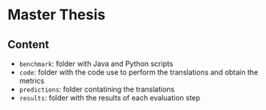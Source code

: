 # Master Thesis

## Content

- `benchmark`: folder with Java and Python scripts
- `code`: folder with the code use to perform the translations and obtain the metrics
- `predictions`: folder contatining the translations
- `results`: folder with the results of each evaluation step
